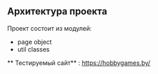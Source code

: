 ## Архитектура проекта

Проект состоит из модулей:
- page object
- util classes

** Тестируемый сайт** : https://hobbygames.by/